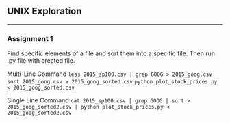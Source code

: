 ## UNIX Exploration
***
### Assignment 1
Find specific elements of a file and sort them into a specific file. Then run .py file with created file.

Multi-Line Command
`less 2015_sp100.csv | grep GOOG > 2015_goog.csv`
`sort 2015_goog.csv > 2015_goog_sorted.csv`
`python plot_stock_prices.py < 2015_goog_sorted.csv`

Single Line Command
`cat 2015_sp100.csv | grep GOOG | sort > 2015_goog_sorted2.csv | python plot_stock_prices.py < 2015_goog_sorted2.csv`
